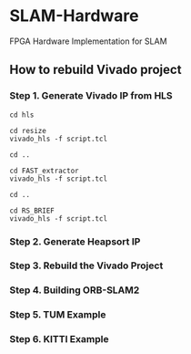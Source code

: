 # SLAM-Hardware
FPGA Hardware Implementation for SLAM

## How to rebuild Vivado project
### Step 1. Generate Vivado IP from HLS
```
cd hls

cd resize
vivado_hls -f script.tcl

cd ..

cd FAST_extractor
vivado_hls -f script.tcl

cd ..

cd RS_BRIEF
vivado_hls -f script.tcl
```
### Step 2. Generate Heapsort IP
### Step 3. Rebuild the Vivado Project
### Step 4. Building ORB-SLAM2
### Step 5. TUM Example
### Step 6. KITTI Example